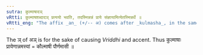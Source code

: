 ```yaml
---
sutra: कुल्माषादञ्
vRtti: कुल्माषशब्दादञ् प्रत्ययो भवति, तदस्मिन्नन्नं प्राये संज्ञायामित्येतस्मिन्नर्थे ॥
vRtti_eng: "The affix _an_ (+/-- अ) comes after _kulmasha_, in the same sense "this is the principal food on this particular occasion" -- and the whole word is a Name."
---
```

The ञ् of अञ् is for the sake of causing _Vriddhi_ and accent. Thus कुल्माषाः प्रायेणान्नमस्यां = कौल्माषी पौर्णमासी ॥
